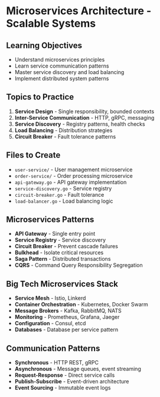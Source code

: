 # Microservices Architecture - Scalable Systems

## Learning Objectives
- Understand microservices principles
- Learn service communication patterns
- Master service discovery and load balancing
- Implement distributed system patterns

## Topics to Practice
1. **Service Design** - Single responsibility, bounded contexts
2. **Inter-Service Communication** - HTTP, gRPC, messaging
3. **Service Discovery** - Registry patterns, health checks
4. **Load Balancing** - Distribution strategies
5. **Circuit Breaker** - Fault tolerance patterns

## Files to Create
- `user-service/` - User management microservice
- `order-service/` - Order processing microservice
- `api-gateway.go` - API gateway implementation
- `service-discovery.go` - Service registry
- `circuit-breaker.go` - Fault tolerance
- `load-balancer.go` - Load balancing logic

## Microservices Patterns
- **API Gateway** - Single entry point
- **Service Registry** - Service discovery
- **Circuit Breaker** - Prevent cascade failures
- **Bulkhead** - Isolate critical resources
- **Saga Pattern** - Distributed transactions
- **CQRS** - Command Query Responsibility Segregation

## Big Tech Microservices Stack
- **Service Mesh** - Istio, Linkerd
- **Container Orchestration** - Kubernetes, Docker Swarm
- **Message Brokers** - Kafka, RabbitMQ, NATS
- **Monitoring** - Prometheus, Grafana, Jaeger
- **Configuration** - Consul, etcd
- **Databases** - Database per service pattern

## Communication Patterns
- **Synchronous** - HTTP REST, gRPC
- **Asynchronous** - Message queues, event streaming
- **Request-Response** - Direct service calls
- **Publish-Subscribe** - Event-driven architecture
- **Event Sourcing** - Immutable event logs
